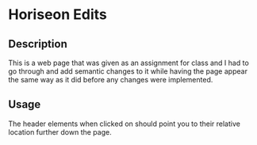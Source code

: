 # Horiseon Edits

## Description

This is a web page that was given as an assignment for class and I had to go through and add semantic changes to it while having the page appear the same way as it did before any changes were implemented.


## Usage

The header elements when clicked on should point you to their relative location further down the page.